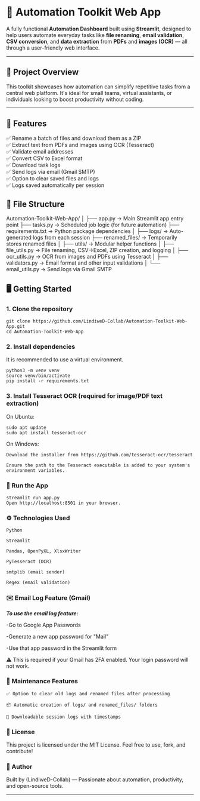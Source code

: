 # 🚀 Automation Toolkit Web App

A fully functional **Automation Dashboard** built using **Streamlit**, designed to help users automate everyday tasks like **file renaming**, **email validation**, **CSV conversion**, and **data extraction** from **PDFs** and **images (OCR)** — all through a user-friendly web interface.

---

## 🔧 Project Overview

This toolkit showcases how automation can simplify repetitive tasks from a central web platform. It's ideal for small teams, virtual assistants, or individuals looking to boost productivity without coding.

---

## 🧰 Features

✅ Rename a batch of files and download them as a ZIP  
✅ Extract text from PDFs and images using OCR (Tesseract)  
✅ Validate email addresses  
✅ Convert CSV to Excel format  
✅ Download task logs  
✅ Send logs via email (Gmail SMTP)  
✅ Option to clear saved files and logs  
✅ Logs saved automatically per session    
  


## 📁 File Structure

Automation-Toolkit-Web-App/
│
├── app.py                 → Main Streamlit app entry point
├── tasks.py               → Scheduled job logic (for future automation)
├── requirements.txt       → Python package dependencies
│
├── logs/                  → Auto-generated logs from each session
├── renamed_files/         → Temporarily stores renamed files
│
├── utils/                 → Modular helper functions
│   ├── file_utils.py      → File renaming, CSV→Excel, ZIP creation, and logging
│   ├── ocr_utils.py       → OCR from images and PDFs using Tesseract
│   ├── validators.py      → Email format and other input validations
│   └── email_utils.py     → Send logs via Gmail SMTP



## 🖥️ Getting Started

### 1. Clone the repository

```
git clone https://github.com/LindiweD-Collab/Automation-Toolkit-Web-App.git
cd Automation-Toolkit-Web-App
```
### 2. Install dependencies
It is recommended to use a virtual environment.
```
python3 -m venv venv
source venv/bin/activate
pip install -r requirements.txt
```
### 3. Install Tesseract OCR (required for image/PDF text extraction)
On Ubuntu:
```
sudo apt update
sudo apt install tesseract-ocr
```

On Windows:
```
Download the installer from https://github.com/tesseract-ocr/tesseract

Ensure the path to the Tesseract executable is added to your system's environment variables.
```

### 🚀 Run the App
```
streamlit run app.py
Open http://localhost:8501 in your browser.
```

### ⚙️ Technologies Used
```
Python 

Streamlit 

Pandas, OpenPyXL, XlsxWriter 

PyTesseract (OCR) 

smtplib (email sender) 

Regex (email validation)
```

### ✉️ Email Log Feature (Gmail)
***To use the email log feature:***

-Go to Google App Passwords

-Generate a new app password for "Mail"

-Use that app password in the Streamlit form

⚠️ This is required if your Gmail has 2FA enabled. Your login password will not work.



### 🧼 Maintenance Features
```
✅ Option to clear old logs and renamed files after processing

📦 Automatic creation of logs/ and renamed_files/ folders

📄 Downloadable session logs with timestamps
```

### 📄 License
This project is licensed under the MIT License.
Feel free to use, fork, and contribute!


### 🧠 Author
Built by (LindiweD-Collab) — Passionate about automation, productivity, and open-source tools.


---

